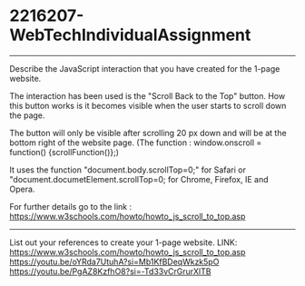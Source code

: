 # 2216207-WebTechIndividualAssignment
--------------------------------------------------------------------------------
Describe the JavaScript interaction that you have created for the 1-page website. 

The interaction has been used is the "Scroll Back to the Top" button.
How this button works is it becomes visible when the user starts to scroll down
the page.

The button will only be visible after scrolling 20 px down and will be at the 
bottom right of the website page. 
(The function : window.onscroll = function() {scrollFunction()};)

It uses the function "document.body.scrollTop=0;" for Safari or
"document.documetElement.scrollTop=0; for Chrome, Firefox, IE and Opera.

For further details go to the link : https://www.w3schools.com/howto/howto_js_scroll_to_top.asp

--------------------------------------------------------------------------------

List out your references to create your 1-page website.
LINK:
https://www.w3schools.com/howto/howto_js_scroll_to_top.asp
https://youtu.be/oYRda7UtuhA?si=Mb1KfBDeqWkzk5pO
https://youtu.be/PgAZ8KzfhO8?si=-Td33vCrGrurXlTB
